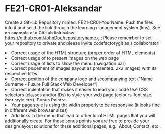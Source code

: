 # FE21-CR01-Aleksandar

Create a GitHub Repository named: FE21-CR01-YourName. Push the files into it and send the link through the learning management system (lms). 
See an example of a GitHub link below: https://github.com/JohnDoe/repositoryname.git Please remember to set your repository to private and please invite codefactorygit as a collaborator!
<li>Correct usage of the HTML structure (proper order of HTML elements)
<li>Correct usage of  to present images on the web page
<li>Correct usage of lists to show the menu (navigation bar)
<li>Correct placement of images (layout as presented: 2x2 images) with its respective titles
<li>Correct position of the company logo and accompanying text (“Name Surname - Future Full Stack Web Developer“)
<li>Correct indentation that makes it easier to read your code
Use CSS selectors (classes and/or IDs) to style your web page (colours, font size, font style etc.).
Bonus Points:

<li>Your page style is using the width properly to be responsive (it looks fine in different web browser sizes)
<li>Add links to the menu that lead to other local HTML pages that you will additionally create. For these bonus points you are free to provide your design/layout solutions for these additional pages, e.g.: About, Contact, etc.
